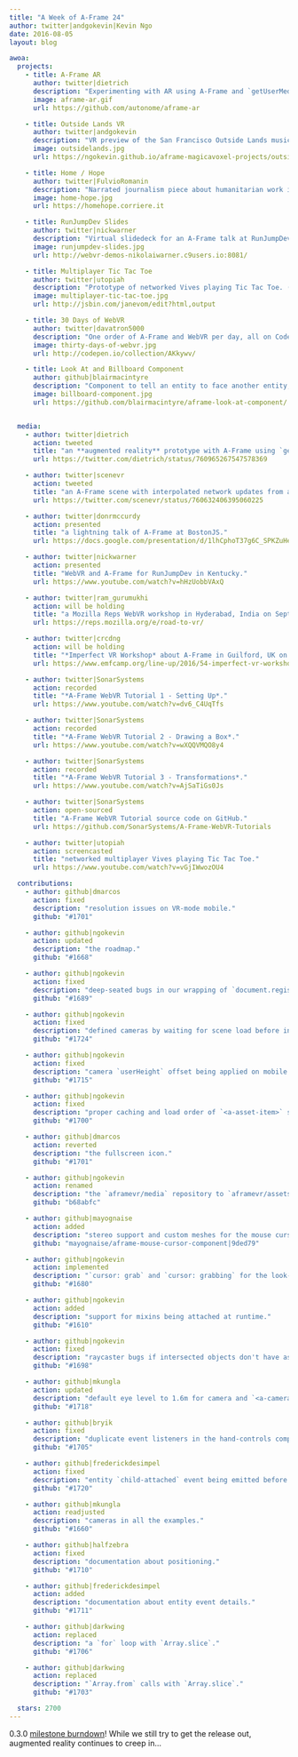 ```yaml
---
title: "A Week of A-Frame 24"
author: twitter|andgokevin|Kevin Ngo
date: 2016-08-05
layout: blog

awoa:
  projects:
    - title: A-Frame AR
      author: twitter|dietrich
      description: "Experimenting with AR using A-Frame and `getUserMedia`."
      image: aframe-ar.gif
      url: https://github.com/autonome/aframe-ar

    - title: Outside Lands VR
      author: twitter|andgokevin
      description: "VR preview of the San Francisco Outside Lands music festival (best viewed on desktop)."
      image: outsidelands.jpg
      url: https://ngokevin.github.io/aframe-magicavoxel-projects/outsidelands/

    - title: Home / Hope
      author: twitter|FulvioRomanin
      description: "Narrated journalism piece about humanitarian work in South Sudan. Featured on Italy's top news site."
      image: home-hope.jpg
      url: https://homehope.corriere.it

    - title: RunJumpDev Slides
      author: twitter|nickwarner
      description: "Virtual slidedeck for an A-Frame talk at RunJumpDev."
      image: runjumpdev-slides.jpg
      url: http://webvr-demos-nikolaiwarner.c9users.io:8081/

    - title: Multiplayer Tic Tac Toe
      author: twitter|utopiah
      description: "Prototype of networked Vives playing Tic Tac Toe. ([video](https://www.youtube.com/watch?v=vGjIWwozOU4))"
      image: multiplayer-tic-tac-toe.jpg
      url: http://jsbin.com/janevom/edit?html,output

    - title: 30 Days of WebVR
      author: twitter|davatron5000
      description: "One order of A-Frame and WebVR per day, all on Codepen."
      image: thirty-days-of-webvr.jpg
      url: http://codepen.io/collection/AKkywv/

    - title: Look At and Billboard Component
      author: github|blairmacintyre
      description: "Component to tell an entity to face another entity, or to face the camera. Improved version with bug fixes over previous look-at components."
      image: billboard-component.jpg
      url: https://github.com/blairmacintyre/aframe-look-at-component/


  media:
    - author: twitter|dietrich
      action: tweeted
      title: "an **augmented reality** prototype with A-Frame using `getUserMedia`."
      url: https://twitter.com/dietrich/status/760965267547578369

    - author: twitter|scenevr
      action: tweeted
      title: "an A-Frame scene with interpolated network updates from a persistent server"
      url: https://twitter.com/scenevr/status/760632406395060225

    - author: twitter|donrmccurdy
      action: presented
      title: "a lightning talk of A-Frame at BostonJS."
      url: https://docs.google.com/presentation/d/1lhCphoT37g6C_SPKZuHeAzvhH3gI8NHDSPsMM6B0SBA/edit#slide=id.g11698bfcf8_0_2

    - author: twitter|nickwarner
      action: presented
      title: "WebVR and A-Frame for RunJumpDev in Kentucky."
      url: https://www.youtube.com/watch?v=hHzUobbVAxQ

    - author: twitter|ram_gurumukhi
      action: will be holding
      title: "a Mozilla Reps WebVR workshop in Hyderabad, India on September 17th."
      url: https://reps.mozilla.org/e/road-to-vr/

    - author: twitter|crcdng
      action: will be holding
      title: "*Imperfect VR Workshop* about A-Frame in Guilford, UK on August 7th."
      url: https://www.emfcamp.org/line-up/2016/54-imperfect-vr-workshop

    - author: twitter|SonarSystems
      action: recorded
      title: "*A-Frame WebVR Tutorial 1 - Setting Up*."
      url: https://www.youtube.com/watch?v=dv6_C4UqTfs

    - author: twitter|SonarSystems
      action: recorded
      title: "*A-Frame WebVR Tutorial 2 - Drawing a Box*."
      url: https://www.youtube.com/watch?v=wXQQVMQO8y4

    - author: twitter|SonarSystems
      action: recorded
      title: "*A-Frame WebVR Tutorial 3 - Transformations*."
      url: https://www.youtube.com/watch?v=AjSaTiGs0Js

    - author: twitter|SonarSystems
      action: open-sourced
      title: "A-Frame WebVR Tutorial source code on GitHub."
      url: https://github.com/SonarSystems/A-Frame-WebVR-Tutorials

    - author: twitter|utopiah
      action: screencasted
      title: "networked multiplayer Vives playing Tic Tac Toe."
      url: https://www.youtube.com/watch?v=vGjIWwozOU4

  contributions:
    - author: github|dmarcos
      action: fixed
      description: "resolution issues on VR-mode mobile."
      github: "#1701"

    - author: github|ngokevin
      action: updated
      description: "the roadmap."
      github: "#1668"

    - author: github|ngokevin
      action: fixed
      description: "deep-seated bugs in our wrapping of `document.registerElement`."
      github: "#1689"

    - author: github|ngokevin
      action: fixed
      description: "defined cameras by waiting for scene load before injecting default camera."
      github: "#1724"

    - author: github|ngokevin
      action: fixed
      description: "camera `userHeight` offset being applied on mobile."
      github: "#1715"

    - author: github|ngokevin
      action: fixed
      description: "proper caching and load order of `<a-asset-item>` such that assets are fetched only once."
      github: "#1700"

    - author: github|dmarcos
      action: reverted
      description: "the fullscreen icon."
      github: "#1701"

    - author: github|ngokevin
      action: renamed
      description: "the `aframevr/media` repository to `aframevr/assets` which is served on `cdn.aframe.io`."
      github: "b68abfc"

    - author: github|mayognaise
      action: added
      description: "stereo support and custom meshes for the mouse cursor component."
      github: "mayognaise/aframe-mouse-cursor-component|9ded79"

    - author: github|ngokevin
      action: implemented
      description: "`cursor: grab` and `cursor: grabbing` for the look-controls component."
      github: "#1680"

    - author: github|ngokevin
      action: added
      description: "support for mixins being attached at runtime."
      github: "#1610"

    - author: github|ngokevin
      action: fixed
      description: "raycaster bugs if intersected objects don't have associated entity."
      github: "#1698"

    - author: github|mkungla
      action: updated
      description: "default eye level to 1.6m for camera and `<a-camera>`."
      github: "#1718"

    - author: github|bryik
      action: fixed
      description: "duplicate event listeners in the hand-controls component."
      github: "#1705"

    - author: github|frederickdesimpel
      action: fixed
      description: "entity `child-attached` event being emitted before `object3D` attach."
      github: "#1720"

    - author: github|mkungla
      action: readjusted
      description: "cameras in all the examples."
      github: "#1660"

    - author: github|halfzebra
      action: fixed
      description: "documentation about positioning."
      github: "#1710"

    - author: github|frederickdesimpel
      action: added
      description: "documentation about entity event details."
      github: "#1711"

    - author: github|darkwing
      action: replaced
      description: "a `for` loop with `Array.slice`."
      github: "#1706"

    - author: github|darkwing
      action: replaced
      description: "`Array.from` calls with `Array.slice`."
      github: "#1703"

  stars: 2700
---
```


0.3.0 [milestone burndown](https://github.com/aframevr/aframe/milestone/2)!
While we still try to get the release out, augmented reality continues to creep
in...

